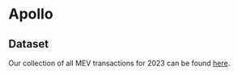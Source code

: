 # Apollo


## Dataset
Our collection of all MEV transactions for 2023 can be found [here](https://drive.google.com/drive/folders/1Mt0DrXo9A1r-Elz08MkaFkTeomG9fC-W?usp=drive_link).

